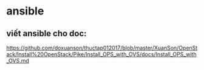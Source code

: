 # ansible

## viết ansible cho doc:

https://github.com/doxuanson/thuctap012017/blob/master/XuanSon/OpenStack/Install%20OpenStack/Pike/Install_OPS_with_OVS/docs/Install_OPS_with_OVS.md
